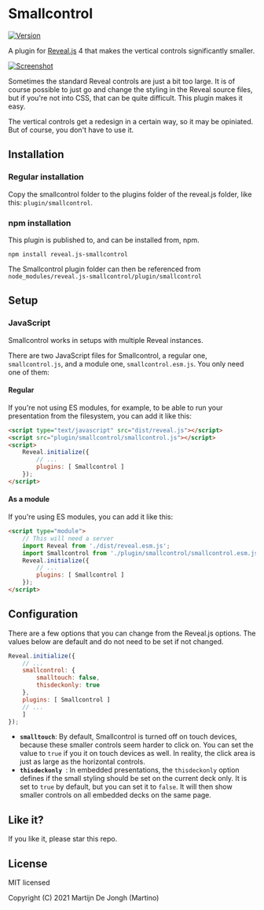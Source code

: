 # Smallcontrol

[![Version](https://img.shields.io/npm/v/reveal.js-smallcontrol)]()

A plugin for [Reveal.js](https://revealjs.com) 4 that makes the vertical controls significantly smaller. 

[![Screenshot](https://martinomagnifico.github.io/reveal.js-smallcontrol/screenshot1.png)](https://martinomagnifico.github.io/reveal.js-smallcontrol/demo.html)

Sometimes the standard Reveal controls are just a bit too large. It is of course possible to just go and change the styling in the Reveal source files, but if you're not into CSS, that can be quite difficult. This plugin makes it easy. 

The vertical controls get a redesign in a certain way, so it may be opiniated. But of course, you don't have to use it.




## Installation

### Regular installation

Copy the smallcontrol folder to the plugins folder of the reveal.js folder, like this: `plugin/smallcontrol`.

### npm installation

This plugin is published to, and can be installed from, npm.

```console
npm install reveal.js-smallcontrol
```
The Smallcontrol plugin folder can then be referenced from `node_modules/reveal.js-smallcontrol/plugin/smallcontrol `


## Setup

### JavaScript

Smallcontrol works in setups with multiple Reveal instances.

There are two JavaScript files for Smallcontrol, a regular one, `smallcontrol.js`, and a module one, `smallcontrol.esm.js`. You only need one of them:

#### Regular 
If you're not using ES modules, for example, to be able to run your presentation from the filesystem, you can add it like this:

```html
<script type="text/javascript" src="dist/reveal.js"></script>
<script src="plugin/smallcontrol/smallcontrol.js"></script>
<script>
	Reveal.initialize({
		// ...
		plugins: [ Smallcontrol ]
	});
</script>
```
#### As a module 
If you're using ES modules, you can add it like this:

```html
<script type="module">
	// This will need a server
	import Reveal from './dist/reveal.esm.js';
	import Smallcontrol from './plugin/smallcontrol/smallcontrol.esm.js';
	Reveal.initialize({
		// ...
		plugins: [ Smallcontrol ]
	});
</script>
```


## Configuration

There are a few options that you can change from the Reveal.js options. The values below are default and do not need to be set if not changed.

```javascript
Reveal.initialize({
	// ...
	smallcontrol: {
		smalltouch: false,
		thisdeckonly: true
	},
	plugins: [ Smallcontrol ]
	// ... 
	]
});
```

* **`smalltouch`**: By default, Smallcontrol is turned off on touch devices, because these smaller controls seem harder to click on. You can set the value to `true` if you it on touch devices as well. In reality, the click area is just as large as the horizontal controls.
* **`thisdeckonly `**: In embedded presentations, the `thisdeckonly` option defines if the small styling should be set on the current deck only. It is set to `true` by default, but you can set it to `false`. It will then show smaller controls on all embedded decks on the same page.
 

## Like it?

If you like it, please star this repo.


## License
MIT licensed

Copyright (C) 2021 Martijn De Jongh (Martino)
